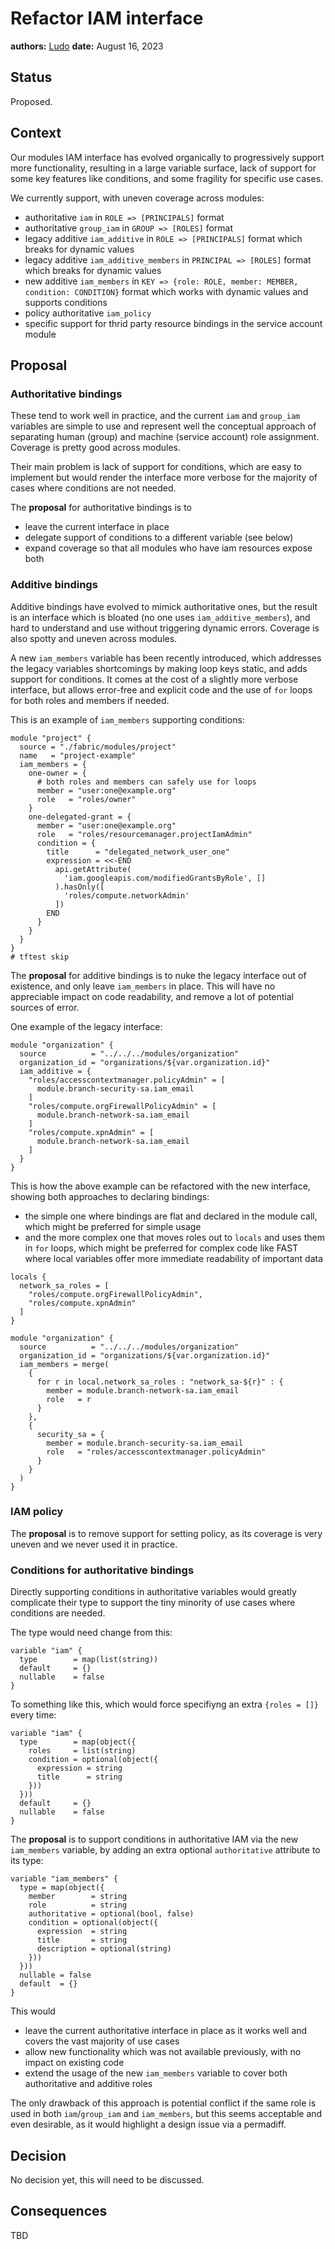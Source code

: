 # Refactor IAM interface

**authors:** [Ludo](https://github.com/ludoo)
**date:** August 16, 2023

## Status

Proposed.

## Context

Our modules IAM interface has evolved organically to progressively support more functionality, resulting in a large variable surface, lack of support for some key features like conditions, and some fragility for specific use cases.

We currently support, with uneven coverage across modules:

- authoritative `iam` in `ROLE => [PRINCIPALS]` format
- authoritative `group_iam` in `GROUP => [ROLES]` format
- legacy additive `iam_additive` in `ROLE => [PRINCIPALS]` format which breaks for dynamic values
- legacy additive `iam_additive_members` in `PRINCIPAL => [ROLES]` format which breaks for dynamic values
- new additive `iam_members` in `KEY => {role: ROLE, member: MEMBER, condition: CONDITION}` format which works with dynamic values and supports conditions
- policy authoritative `iam_policy`
- specific support for thrid party resource bindings in the service account module

## Proposal

### Authoritative bindings

These tend to work well in practice, and the current `iam` and `group_iam` variables are simple to use and represent well the conceptual approach of separating human (group) and machine (service account) role assignment. Coverage is pretty good across modules.

Their main problem is lack of support for conditions, which are easy to implement but would render the interface more verbose for the majority of cases where conditions are not needed.

The **proposal** for authoritative bindings is to

- leave the current interface in place
- delegate support of conditions to a different variable (see below)
- expand coverage so that all modules who have iam resources expose both

### Additive bindings

Additive bindings have evolved to mimick authoritative ones, but the result is an interface which is bloated (no one uses `iam_additive_members`), and hard to understand and use without triggering dynamic errors. Coverage is also spotty and uneven across modules.

A new `iam_members` variable has been recently introduced, which addresses the legacy variables shortcomings by making loop keys static, and adds support for conditions. It comes at the cost of a slightly more verbose interface, but allows error-free and explicit code and the use of `for` loops for both roles and members if needed.

This is an example of `iam_members` supporting conditions:

```hcl
module "project" {
  source = "./fabric/modules/project"
  name   = "project-example"
  iam_members = {
    one-owner = {
      # both roles and members can safely use for loops
      member = "user:one@example.org"
      role   = "roles/owner"
    }
    one-delegated-grant = {
      member = "user:one@example.org"
      role   = "roles/resourcemanager.projectIamAdmin"
      condition = {
        title      = "delegated_network_user_one"
        expression = <<-END
          api.getAttribute(
            'iam.googleapis.com/modifiedGrantsByRole', []
          ).hasOnly([
            'roles/compute.networkAdmin'
          ])
        END
      }
    }
  }
}
# tftest skip
```

The **proposal** for additive bindings is to nuke the legacy interface out of existence, and only leave `iam_members` in place. This will have no appreciable impact on code readability, and remove a lot of potential sources of error.

One example of the legacy interface:

```hcl
module "organization" {
  source          = "../../../modules/organization"
  organization_id = "organizations/${var.organization.id}"
  iam_additive = {
    "roles/accesscontextmanager.policyAdmin" = [
      module.branch-security-sa.iam_email
    ]
    "roles/compute.orgFirewallPolicyAdmin" = [
      module.branch-network-sa.iam_email
    ]
    "roles/compute.xpnAdmin" = [
      module.branch-network-sa.iam_email
    ]
  }
}
```

This is how the above example can be refactored with the new interface, showing both approaches to declaring bindings:

- the simple one where bindings are flat and declared in the module call, which might be preferred for simple usage
- and the more complex one that moves roles out to `locals` and uses them in `for` loops, which might be preferred for complex code like FAST where local variables offer more immediate readability of important data

```hcl
locals {
  network_sa_roles = [
    "roles/compute.orgFirewallPolicyAdmin",
    "roles/compute.xpnAdmin"
  ]
}

module "organization" {
  source          = "../../../modules/organization"
  organization_id = "organizations/${var.organization.id}"
  iam_members = merge(
    {
      for r in local.network_sa_roles : "network_sa-${r}" : {
        member = module.branch-network-sa.iam_email
        role   = r
      }
    },
    {
      security_sa = {
        member = module.branch-security-sa.iam_email
        role   = "roles/accesscontextmanager.policyAdmin"
      }
    }
  )
}
```

### IAM policy

The **proposal** is to remove support for setting policy, as its coverage is very uneven and we never used it in practice.

### Conditions for authoritative bindings

Directly supporting conditions in authoritative variables would greatly complicate their type to support the tiny minority of use cases where conditions are needed.

The type would need change from this:

```hcl
variable "iam" {
  type        = map(list(string))
  default     = {}
  nullable    = false
}
```

To something like this, which would force specifiyng an extra `{roles = []}` every time:

```hcl
variable "iam" {
  type        = map(object({
    roles     = list(string)
    condition = optional(object({
      expression = string
      title      = string
    }))
  }))
  default     = {}
  nullable    = false
}
```

The **proposal** is to support conditions in authoritative IAM via the new `iam_members` variable, by adding an extra optional `authoritative` attribute to its type:

```hcl
variable "iam_members" {
  type = map(object({
    member        = string
    role          = string
    authoritative = optional(bool, false)
    condition = optional(object({
      expression  = string
      title       = string
      description = optional(string)
    }))
  }))
  nullable = false
  default  = {}
}
```

This would

- leave the current authoritative interface in place as it works well and covers the vast majority of use cases
- allow new functionality which was not available previously, with no impact on existing code
- extend the usage of the new `iam_members` variable to cover both authoritative and additive roles

The only drawback of this approach is potential conflict if the same role is used in both `iam`/`group_iam` and `iam_members`, but this seems acceptable and even desirable, as it would highlight a design issue via a permadiff.

## Decision

No decision yet, this will need to be discussed.

## Consequences

TBD

